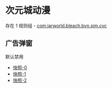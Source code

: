 # 次元城动漫

存在 1 规则组 - [com.jarworld.bleach.bvn.sjm.cyc](/src/apps/com.jarworld.bleach.bvn.sjm.cyc.ts)

## 广告弹窗

默认禁用

- [快照-0](https://i.gkd.li/import/13626949)
- [快照-1](https://i.gkd.li/import/13626950)
- [快照-2](https://i.gkd.li/import/13635410)
